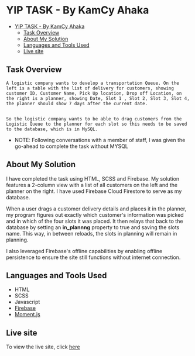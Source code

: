 # YIP TASK - By KamCy Ahaka

- [YIP TASK - By KamCy Ahaka](#yip-task---by-kamcy-ahaka)
  - [Task Overview](#task-overview)
  - [About My Solution](#about-my-solution)
  - [Languages and Tools Used](#languages-and-tools-used)
  - [Live site](#live-site)


## Task Overview

```
A logistic company wants to develop a transportation Queue. On the left is a table with the list of delivery for customers, showing customer ID, Customer Name, Pick Up location, Drop off Location, on the right is a planner, showing Date, Slot 1 , Slot 2, Slot 3, Slot 4, the planner should show 7 days after the current date.


So the logistic company wants to be able to drag customers from the Logistic Queue to the planner for each slot so this needs to be saved to the database, which is in MySQL.

```
- NOTE: Following conversations with a member of staff, I was given the go-ahead to complete the task without MYSQL


## About My Solution

I have completed the task using HTML, SCSS and Firebase. My solution features a 2-column view with a list of all customers on the left and the planner on the right. I have used Firebase Cloud Firestore to serve as my database.

When a user drags a customer delivery details and places it in the planner, my program figures out exactly which customer's information was picked and in which of the four slots it was placed. It then relays that back to the database by setting an **in_plannng** property to true and saving the slots name. This way, in between reloads, the slots in planning will remain in planning.

I also leveraged Firebase's offline capabilities by enabling offline persistence to ensure the site still functions without internet connection.

## Languages and Tools Used

- HTML
- SCSS
- Javascript
- [Firebase](firebae.google.com)
- [Moment.js](momentjs.com) 

## Live site

To view the live site, click [here](https://yips-logistico.netlify.app/)
